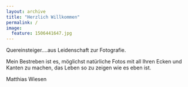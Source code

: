 ```yaml
---
layout: archive
title: "Herzlich Willkommen"
permalink: /
image:
  feature: 1506441647.jpg
---
```


Quereinsteiger....aus Leidenschaft zur Fotografie.
 
Mein Bestreben ist es, möglichst natürliche Fotos mit all Ihren Ecken
und Kanten zu machen, das Leben so zu zeigen wie es eben ist.
 
Matthias Wiesen
